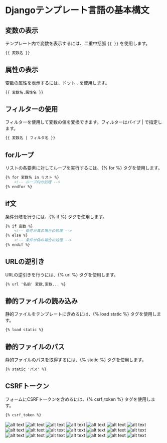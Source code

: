 # Djangoテンプレート言語の基本構文

## 変数の表示
テンプレート内で変数を表示するには、二重中括弧 `{{ }}` を使用します。
```html
{{ 変数名 }}
```
## 属性の表示
変数の属性を表示するには、ドット . を使用します。
```html
{{ 変数名.属性名 }}
```

## フィルターの使用
フィルターを使用して変数の値を変換できます。フィルターはパイプ | で指定します。
```html
{{ 変数名 | フィルタ名 }}
```

## forループ
リストの各要素に対してループを実行するには、{% for %} タグを使用します。
```html
{% for 変数名 in リスト %}
    <!-- ループ内の処理 -->
{% endfor %}
```

## if文
条件分岐を行うには、{% if %} タグを使用します。
```html
{% if 変数 %}
    <!-- 条件が真の場合の処理 -->
{% else %}
    <!-- 条件が偽の場合の処理 -->
{% endif %}
```
## URLの逆引き
URLの逆引きを行うには、{% url %} タグを使用します。
```html
{% url '名前' 変数,変数... %}
```

## 静的ファイルの読み込み
静的ファイルをテンプレートに含めるには、{% load static %} タグを使用します。
```html
{% load static %}
```

## 静的ファイルのパス
静的ファイルのパスを取得するには、{% static %} タグを使用します。
```html
{% static 'パス' %}
```

## CSRFトークン
フォームにCSRFトークンを含めるには、{% csrf_token %} タグを使用します。
```html
{% csrf_token %}
```
![alt text](image/image-15.png)
![alt text](image/image-16.png)
![alt text](image/image-17.png)
![alt text](image/image-18.png)
![alt text](image/image-19.png)
![alt text](image/image-20.png)
![alt text](image/image-21.png)
![alt text](image/image-22.png)
![alt text](image/image-23.png)
![alt text](image/image-24.png)
![alt text](image/image-25.png)
![alt text](image/image-26.png)
![alt text](image/image-27.png)
![alt text](image/image-28.png)
![alt text](image/image-29.png)
![alt text](image/image-30.png)
![alt text](image/image-31.png)
![alt text](image/image-32.png)
![alt text](image/image-33.png)
![alt text](image/image-34.png)
![alt text](image/image-35.png)